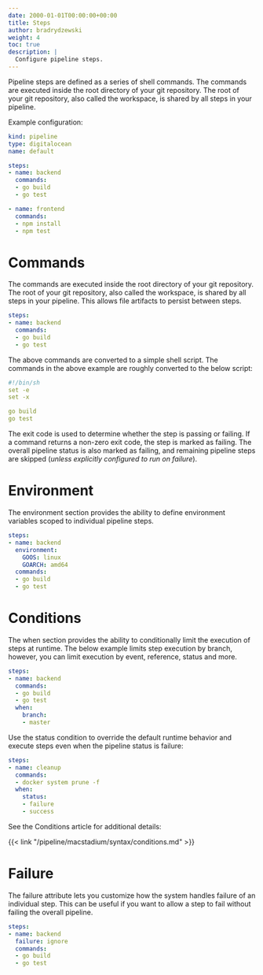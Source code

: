 ```yaml
---
date: 2000-01-01T00:00:00+00:00
title: Steps
author: bradrydzewski
weight: 4
toc: true
description: |
  Configure pipeline steps.
---
```


Pipeline steps are defined as a series of shell commands. The commands are executed inside the root directory of your git repository. The root of your git repository, also called the workspace, is shared by all steps in your pipeline.

Example configuration:

```yaml {linenos=table}
kind: pipeline
type: digitalocean
name: default

steps:
- name: backend
  commands:
  - go build
  - go test

- name: frontend
  commands:
  - npm install
  - npm test
```

# Commands

The commands are executed inside the root directory of your git repository. The root of your git repository, also called the workspace, is shared by all steps in your pipeline. This allows file artifacts to persist between steps.

```yaml {linenos=table, linenostart=5}
steps:
- name: backend
  commands:
  - go build
  - go test
```

The above commands are converted to a simple shell script. The commands in the above example are roughly converted to the below script:

```yaml {linenos=table}
#!/bin/sh
set -e
set -x

go build
go test
```

The exit code is used to determine whether the step is passing or failing. If a command returns a non-zero exit code, the step is marked as failing. The overall pipeline status is also marked as failing, and remaining pipeline steps are skipped (_unless explicitly configured to run on failure_).

# Environment

The environment section provides the ability to define environment variables scoped to individual pipeline steps.

```yaml {linenos=table, linenostart=5, hl_lines=["3-5"]}
steps:
- name: backend
  environment:
    GOOS: linux
    GOARCH: amd64
  commands:
  - go build
  - go test
```

<!--
See the Environment article for additional details:
TODO
-->

# Conditions

The when section provides the ability to conditionally limit the execution of steps at runtime. The below example limits step execution by branch, however, you can limit execution by event, reference, status and more.

```yaml {linenos=table, linenostart=5, hl_lines=["6-8"]}
steps:
- name: backend
  commands:
  - go build
  - go test
  when:
    branch:
    - master
```

Use the status condition to override the default runtime behavior and execute steps even when the pipeline status is failure:

```yaml {linenos=table, linenostart=5, hl_lines=["5-8"]}
steps:
- name: cleanup
  commands:
  - docker system prune -f
  when:
    status:
    - failure
    - success
```

See the Conditions article for additional details:

{{< link "/pipeline/macstadium/syntax/conditions.md" >}}

# Failure

The failure attribute lets you customize how the system handles failure of an individual step. This can be useful if you want to allow a step to fail without failing the overall pipeline.

```yaml {linenos=table, linenostart=5, hl_lines=["3"]}
steps:
- name: backend
  failure: ignore
  commands:
  - go build
  - go test
```
